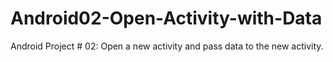 # Android02-Open-Activity-with-Data
Android Project # 02: Open a new activity and pass data to the new activity.
